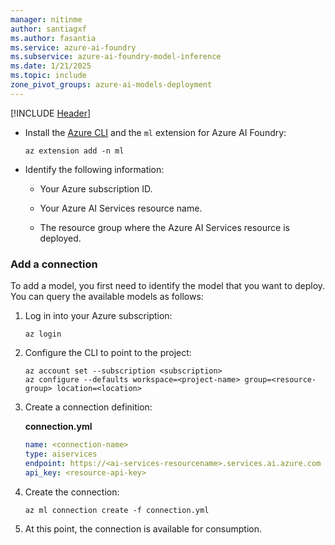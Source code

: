 ```yaml
---
manager: nitinme
author: santiagxf
ms.author: fasantia 
ms.service: azure-ai-foundry
ms.subservice: azure-ai-foundry-model-inference
ms.date: 1/21/2025
ms.topic: include
zone_pivot_groups: azure-ai-models-deployment
---
```


[!INCLUDE [Header](intro.md)]

* Install the [Azure CLI](/cli/azure/) and the `ml` extension for Azure AI Foundry:

    ```azurecli
    az extension add -n ml
    ```

* Identify the following information:

  * Your Azure subscription ID.

  * Your Azure AI Services resource name.

  * The resource group where the Azure AI Services resource is deployed.
    
    
### Add a connection

To add a model, you first need to identify the model that you want to deploy. You can query the available models as follows:

1. Log in into your Azure subscription:

    ```azurecli
    az login
    ```

2. Configure the CLI to point to the project:

    ```azurecli
    az account set --subscription <subscription>
    az configure --defaults workspace=<project-name> group=<resource-group> location=<location>
    ```

3. Create a connection definition:

    __connection.yml__

    ```yml
    name: <connection-name>
    type: aiservices
    endpoint: https://<ai-services-resourcename>.services.ai.azure.com
    api_key: <resource-api-key>
    ```
4. Create the connection:

    ```azurecli
    az ml connection create -f connection.yml
    ```
5. At this point, the connection is available for consumption.